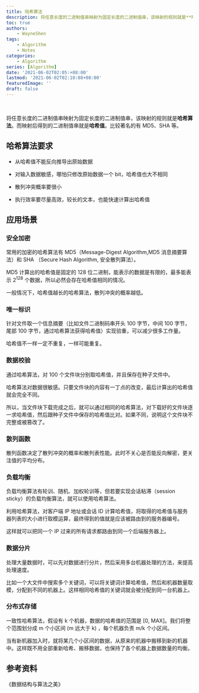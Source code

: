 ```yaml
---
title: 哈希算法
description: 将任意长度的二进制值串映射为固定长度的二进制值串，该映射的规则就是**哈希算法**。而映射后得到的二进制值串就是**哈希值**。比较著名的有 MD5、SHA 等。
toc: true
authors: 
    - WayneShen
tags: 
    - Algorithm
    - Notes
categories: 
    - Algorithm
series: [Algorithm]
date: '2021-06-02T02:05:+08:00'
lastmod: '2021-06-02T02:10:08+08:00'
featuredImage: ''
draft: false
---
```


</br>

将任意长度的二进制值串映射为固定长度的二进制值串，该映射的规则就是**哈希算法**。而映射后得到的二进制值串就是**哈希值**。比较著名的有 MD5、SHA 等。

<!--more-->

## 哈希算法要求

+ 从哈希值不能反向推导出原始数据
  
+ 对输入数据敏感，哪怕只修改原始数据一个 bit，哈希值也大不相同
  
+ 散列冲突概率要很小
  
+ 执行效率要尽量高效，较长的文本，也能快速计算出哈希值

## 应用场景

### 安全加密

常用的加密的哈希算法有 MD5（Message-Digest Algorithm,MD5 消息摘要算法）和 SHA （Secure Hash Algorithm, 安全散列算法）。

MD5 计算出的哈希值是固定的 128 位二进制，能表示的数据是有限的，最多能表示 2<sup>128</sup> 个数据，所以必然会存在哈希值相同的情况。

一般情况下，哈希值越长的哈希算法，散列冲突的概率越低。

### 唯一标识

针对文件取一个信息摘要（比如文件二进制码串开头 100 字节，中间 100 字节，尾部 100 字节，通过哈希算法获得哈希值）实现验重，可以减少很多工作量。

哈希值不一样一定不重复，一样可能重复。

### 数据校验

通过哈希算法，对 100 个文件块分别取哈希值，并且保存在种子文件中。

哈希算法对数据很敏感。只要文件块的内容有一丁点的改变，最后计算出的哈希值就会完全不同。

所以，当文件块下载完成之后，就可以通过相同的哈希算法，对下载好的文件块逐一求哈希值，然后跟种子文件中保存的哈希值比对。如果不同，说明这个文件块不完整或被篡改了。

### 散列函数

散列函数决定了散列冲突的概率和散列表性能。此时不关心是否能反向解密，更关注值的平均分布。

### 负载均衡

负载均衡算法有轮训、随机、加权轮训等，但若要实现会话粘滞（session sticky）的负载均衡算法，就可以使用哈希算法。

利用哈希算法，对客户端 IP 地址或会话 ID 计算哈希值，将取得的哈希值与服务器列表的大小进行取模运算，最终得到的值就是应该被路由到的服务器编号。

这样就可以把同一个 IP 过来的所有请求都路由到同一个后端服务器上。

### 数据分片

处理大量数据时，可以先对数据进行分片，然后采用多台机器处理的方法，来提高处理速度。

比如一个大文件中搜索多个关键词，可以将关键词计算哈希值，然后和机器数量取模，分配到不同的机器上。这样相同哈希值的关键词就会被分配到同一台机器上。

### 分布式存储

一致性哈希算法，假设有 k 个机器，数据的哈希值的范围是 [0, MAX]。我们将整个范围划分成 m 个小区间 (m 远大于 k) ，每个机器负责 m/k 个小区间。

当有新机器加入时，就将某几个小区间的数据，从原来的机器中搬移到新的机器中。这样既不用全部重新哈希、搬移数据，也保持了各个机器上数据数量的均衡。

## 参考资料

《数据结构与算法之美》
